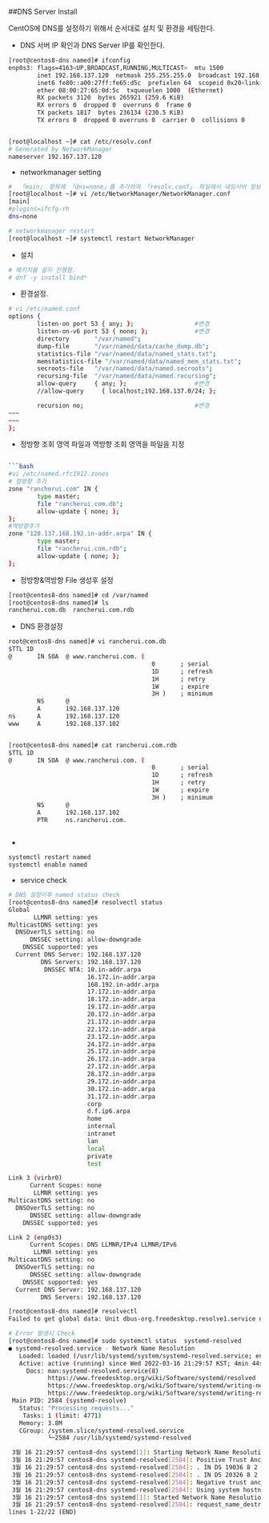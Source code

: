 ##DNS Server Install

CentOS에 DNS를 설정하기 위해서 순서대로 설치 및 환경을 세팅한다.



- DNS 서버 IP 확인과 DNS Server IP를 확인한다.
```bash
[root@centos8-dns named]# ifconfig
enp0s3: flags=4163<UP,BROADCAST,RUNNING,MULTICAST>  mtu 1500
        inet 192.168.137.120  netmask 255.255.255.0  broadcast 192.168.137.255
        inet6 fe80::a00:27ff:fe65:d5c  prefixlen 64  scopeid 0x20<link>
        ether 08:00:27:65:0d:5c  txqueuelen 1000  (Ethernet)
        RX packets 3120  bytes 265921 (259.6 KiB)
        RX errors 0  dropped 0  overruns 0  frame 0
        TX packets 1817  bytes 236134 (230.5 KiB)
        TX errors 0  dropped 0 overruns 0  carrier 0  collisions 0


[root@localhost ~]# cat /etc/resolv.conf
# Generated by NetworkManager
nameserver 192.167.137.120
```

- networkmanager setting
```bash
#  「main」 항목에 「dns=none」를 추가하여 「resolv.conf」 파일에서 네임서버 정보가 관리하도록 설정.
[root@localhost ~]# vi /etc/NetworkManager/NetworkManager.conf
[main]
#plugins=ifcfg-rh
dns=none  

# networkmanager restart
[root@localhost ~]# systemctl restart NetworkManager

```

- 설치
``` bash
# 패키지를 설지 진행함.
# dnf -y install bind*
```

- 환경설정.
```bash
# vi /etc/named.conf
options {
        listen-on port 53 { any; };                 #변경
        listen-on-v6 port 53 { none; };             #변경
        directory       "/var/named";
        dump-file       "/var/named/data/cache_dump.db";
        statistics-file "/var/named/data/named_stats.txt";
        memstatistics-file "/var/named/data/named_mem_stats.txt";
        secroots-file   "/var/named/data/named.secroots";
        recursing-file  "/var/named/data/named.recursing";
        allow-query     { any; };                   #변경
        //allow-query     { localhost;192.168.137.0/24; };

        recursion no;                               #변경
~~~
~~~
};
```
- 정방향 조회 영역 파일과 역방향 조회 영역을 파일을 지정
```bash

```bash
#vi /etc/named.rfc1912.zones
# 정방향 추가
zone "rancherui.com" IN {
        type master;
        file "rancherui.com.db";
        allow-update { none; };
};
#역방향추가
zone "120.137.168.192.in-addr.arpa" IN {
        type master;
        file "rancherui.com.rdb";
        allow-update { none; };
};

```
- 정방향&역방향 File 생성후 설정
```bash
[root@centos8-dns named]# cd /var/named
[root@centos8-dns named]# ls
rancherui.com.db  rancherui.com.rdb  
```
- DNS 환경설정
```bash
root@centos8-dns named]# vi rancherui.com.db
$TTL 1D
@       IN SOA  @ www.rancherui.com. (
                                        0       ; serial
                                        1D      ; refresh
                                        1H      ; retry
                                        1W      ; expire
                                        3H )    ; minimum
        NS      @
        A       192.168.137.120
ns      A       192.168.137.120
www     A       192.168.137.102


[root@centos8-dns named]# cat rancherui.com.rdb 
$TTL 1D
@       IN SOA  @ www.rancherui.com. (
                                        0       ; serial
                                        1D      ; refresh
                                        1H      ; retry
                                        1W      ; expire
                                        3H )    ; minimum
        NS      @
        A       192.168.137.102
        PTR     ns.rancherui.com.
 

```
- 
```bash
systemctl restart named
systemctl enable named

```

- service check
```bash
# DNS 설정이후 named status check
[root@centos8-dns named]# resolvectl status
Global
       LLMNR setting: yes
MulticastDNS setting: yes
  DNSOverTLS setting: no
      DNSSEC setting: allow-downgrade
    DNSSEC supported: yes
  Current DNS Server: 192.168.137.120
         DNS Servers: 192.168.137.120
          DNSSEC NTA: 10.in-addr.arpa
                      16.172.in-addr.arpa
                      168.192.in-addr.arpa
                      17.172.in-addr.arpa
                      18.172.in-addr.arpa
                      19.172.in-addr.arpa
                      20.172.in-addr.arpa
                      21.172.in-addr.arpa
                      22.172.in-addr.arpa
                      23.172.in-addr.arpa
                      24.172.in-addr.arpa
                      25.172.in-addr.arpa
                      26.172.in-addr.arpa
                      27.172.in-addr.arpa
                      28.172.in-addr.arpa
                      29.172.in-addr.arpa
                      30.172.in-addr.arpa
                      31.172.in-addr.arpa
                      corp
                      d.f.ip6.arpa
                      home
                      internal
                      intranet
                      lan
                      local
                      private
                      test

Link 3 (virbr0)
      Current Scopes: none
       LLMNR setting: yes
MulticastDNS setting: no
  DNSOverTLS setting: no
      DNSSEC setting: allow-downgrade
    DNSSEC supported: yes

Link 2 (enp0s3)
      Current Scopes: DNS LLMNR/IPv4 LLMNR/IPv6
       LLMNR setting: yes
MulticastDNS setting: no
  DNSOverTLS setting: no
      DNSSEC setting: allow-downgrade
    DNSSEC supported: yes
  Current DNS Server: 192.168.137.120
         DNS Servers: 192.168.137.120

[root@centos8-dns named]# resolvectl 
Failed to get global data: Unit dbus-org.freedesktop.resolve1.service not found.

# Error 발생시 Check
[root@centos8-dns named]# sudo systemctl status  systemd-resolved
● systemd-resolved.service - Network Name Resolution
   Loaded: loaded (/usr/lib/systemd/system/systemd-resolved.service; enabled; vendor preset: disabled)
   Active: active (running) since Wed 2022-03-16 21:29:57 KST; 4min 44s ago
     Docs: man:systemd-resolved.service(8)
           https://www.freedesktop.org/wiki/Software/systemd/resolved
           https://www.freedesktop.org/wiki/Software/systemd/writing-network-configuration-managers
           https://www.freedesktop.org/wiki/Software/systemd/writing-resolver-clients
 Main PID: 2584 (systemd-resolve)
   Status: "Processing requests..."
    Tasks: 1 (limit: 4771)
   Memory: 3.8M
   CGroup: /system.slice/systemd-resolved.service
           └─2584 /usr/lib/systemd/systemd-resolved

 3월 16 21:29:57 centos8-dns systemd[1]: Starting Network Name Resolution...
 3월 16 21:29:57 centos8-dns systemd-resolved[2584]: Positive Trust Anchors:
 3월 16 21:29:57 centos8-dns systemd-resolved[2584]: . IN DS 19036 8 2 49aac11d7b6f6446702e54a1607371607a1a41855200fd2ce1cdde32f24e8fb5
 3월 16 21:29:57 centos8-dns systemd-resolved[2584]: . IN DS 20326 8 2 e06d44b80b8f1d39a95c0b0d7c65d08458e880409bbc683457104237c7f8ec8d
 3월 16 21:29:57 centos8-dns systemd-resolved[2584]: Negative trust anchors: 10.in-addr.arpa 16.172.in-addr.arpa 17.172.in-addr.arpa 18.172.in-addr.arpa 19.172.in-addr.arpa 20.172.in-addr.arpa 21.172.in-addr.arpa 22.172.in-addr.arpa 23>
 3월 16 21:29:57 centos8-dns systemd-resolved[2584]: Using system hostname 'centos8-dns'.
 3월 16 21:29:57 centos8-dns systemd[1]: Started Network Name Resolution.
 3월 16 21:29:57 centos8-dns systemd-resolved[2584]: request_name_destroy_callback n_ref=1
lines 1-22/22 (END)

```

